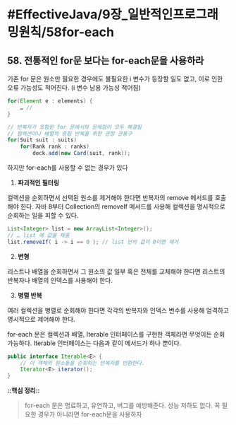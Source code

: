 # #EffectiveJava/9장_일반적인프로그래밍원칙/58for-each


## 58. 전통적인 for문 보다는 for-each문을 사용하라


기존 for 문은 원소만 필요한 경우에도 불필요한 i 변수가 등장할 일도 없고, 이로 인한 오류 가능성도 적어진다. (i 변수 남용 가능성 적어짐)

```java
for(Element e : elements) {
	… //
}

// 반복자가 포함된 for 문에서의 문제점이 모두 해결됨
// 컬렉션이나 배열의 중첩 반복을 위한 권장 관용구
for(Suit suit : suits)
	for(Rank rank : ranks)
		deck.add(new Card(suit, rank));
```


하지만 for-each를 사용할 수 없는 경우가 있다

1. **파괴적인 필터링**

컬렉션을 순회하면서 선택된 원소를 제거해야 한다면 반복자의 remove 메서드를 호출해야 한다. 자바 8부터 Collection의 removeIf 메서드를 사용해 컬렉션을 명시적으로 순회하는 일을 피할 수 있다.

```java
List<Integer> list = new ArrayList<Integer>();
// … list 에 값을 채움
list.removeIf( i -> i == 0 ); // list 안의 값이 0이면 제거
```

2. **변형**

리스트나 배열을 순회하면서 그 원소의 값 일부 혹은 전체를 교체해야 한다면 리스트의 반복자나 배열의 인덱스를 사용해야 한다.

3. **병렬 반복**

여러 컬렉션을 병렬로 순회해야 한다면 각각의 반복자와 인덱스 변수를 사용해 엄격하고 명시적으로 제어해야 한다. 


for-each 문은 컬렉션과 배열, Iterable 인터페이스를 구현한 객체라면 무엇이든 순회 가능하다. Iterable 인터페이스는 다음과 같이 메서드가 하나 뿐이다.

```java
public interface Iterable<E> {
	// 이 객체의 원소들을 순회하는 반복자를 반환한다.
	Iterator<E> iterator();
}
```


**::핵심 정리::** 

> for-each 문은 명료하고, 유연하고, 버그를 예방해준다. 성능 저하도 없다. 꼭 필요한 경우가 아니라면 for-each문을 사용하자

